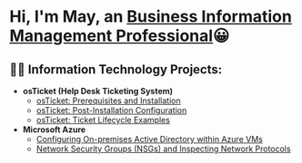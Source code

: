 <h1>Hi, I'm May, an <a href="www.linkedin.com/in/">Business Information Management Professional</a>😀</h1>

<h2>👨‍💻 Information Technology Projects:</h2>

- <b>osTicket (Help Desk Ticketing System)</b>
  - [osTicket: Prerequisites and Installation](https://github.com/mayanda30/osticket-prereqs)
  - [osTicket: Post-Installation Configuration](https://github.com/mayanda30/post-install-config)
  - [osTicket: Ticket Lifecycle Examples](https://github.com/mayanda30/ticket-lifecycle)
- <b>Microsoft Azure</b>
  - [Configuring On-premises Active Directory within Azure VMs](https://github.com/mayanda30/configure-ad)
  - [Network Security Groups (NSGs) and Inspecting Network Protocols](https://github.com/mayanda30/azure-network-protocols)



